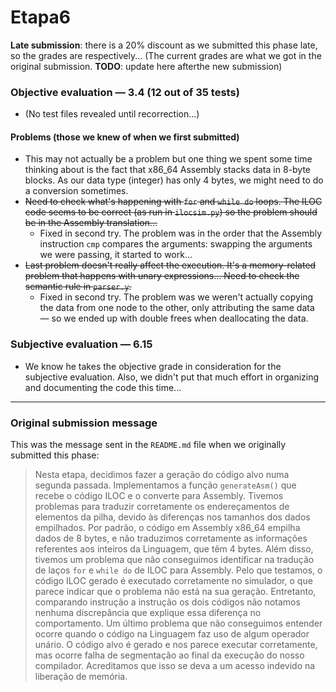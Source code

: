 # Etapa6

**Late submission**: there is a 20% discount as we submitted this phase late, so the grades are respectively... (The current grades are what we got in the original submission. **TODO**: update here afterthe new submission)

### Objective evaluation — 3.4 (12 out of 35 tests)
- (No test files revealed until recorrection...)
#### Problems (those we knew of when we first submitted)
- This may not actually be a problem but one thing we spent some time thinking about is the fact that x86_64 Assembly stacks data in 8-byte blocks. As our data type (integer) has only 4 bytes, we might need to do a conversion sometimes.
- ~~Need to check what's happening with `for` and `while do` loops. The ILOC code seems to be correct (as run in `ilocsim.py`) so the problem should be in the Assembly translation...~~
    - Fixed in second try. The problem was in the order that the Assembly instruction `cmp` compares the arguments: swapping the arguments we were passing, it started to work...
- ~~Last problem doesn't really affect the execution. It's a memory-related problem that happens with unary expressions... Need to check the semantic rule in `parser.y`.~~
    - Fixed in second try. The problem was we weren't actually copying the data from one node to the other, only attributing the same data — so we ended up with double frees when deallocating the data.

### Subjective evaluation — 6.15
- We know he takes the objective grade in consideration for the subjective evaluation. Also, we didn't put that much effort in organizing and documenting the code this time...

---

### Original submission message

This was the message sent in the `README.md` file when we originally submitted this phase:

> Nesta etapa, decidimos fazer a geração do código alvo numa segunda passada. Implementamos a função `generateAsm()` que recebe o código ILOC e o converte para Assembly. 
> Tivemos problemas para traduzir corretamente os endereçamentos de elementos da pilha, devido às diferenças nos tamanhos dos dados empilhados. Por padrão, o código em Assembly x86_64 empilha dados de 8 bytes, e não traduzimos corretamente as informações referentes aos inteiros da Linguagem, que têm 4 bytes.
> Além disso, tivemos um problema que não conseguimos identificar na tradução de laços `for` e `while do` de ILOC para Assembly. Pelo que testamos, o código ILOC gerado é executado corretamente no simulador, o que parece indicar que o problema não está na sua geração. Entretanto, comparando instrução a instrução os dois códigos não notamos nenhuma discrepância que explique essa diferença no comportamento.
> Um último problema que não conseguimos entender ocorre quando o código na Linguagem faz uso de algum operador unário. O código alvo é gerado e nos parece executar corretamente, mas ocorre falha de segmentação ao final da execução do nosso compilador. Acreditamos que isso se deva a um acesso indevido na liberação de memória.
